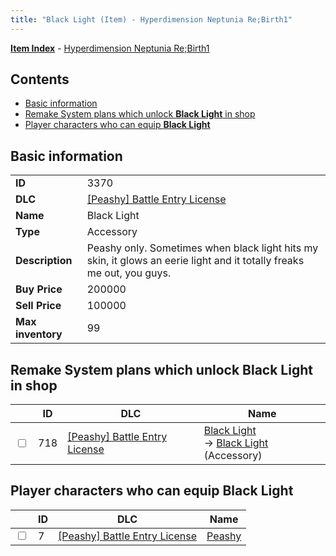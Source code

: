 ```yaml
---
title: "Black Light (Item) - Hyperdimension Neptunia Re;Birth1"
---
```


[**Item Index**](/neptunia/rb1/item/index.html) - [Hyperdimension Neptunia Re;Birth1](/neptunia/rb1)

## Contents

- [Basic information](#basic-information)
- [Remake System plans which unlock **Black Light** in shop](#remake-system-plans-which-unlock-black-light-in-shop)
- [Player characters who can equip **Black Light**](#player-characters-who-can-equip-black-light)

## Basic information

|   |   |
| -- | -- |
| **ID** | 3370 |
| **DLC** | [[Peashy] Battle Entry License](/neptunia/rb1/dlc/8-peashy.html) |
| **Name** | Black Light |
| **Type** | Accessory |
| **Description** | Peashy only. Sometimes when black light hits my skin, it glows an eerie light and it totally freaks me out, you guys. |
| **Buy Price** | 200000 |
| **Sell Price** | 100000 |
| **Max inventory** | 99 |

## Remake System plans which unlock **Black Light** in shop

|    | ID | DLC | Name |
| -- | -- | --- | ---- |
| <input type="checkbox" id="rb1-remake-8-718" class="trackbox" /> | 718 | [[Peashy] Battle Entry License](/neptunia/rb1/dlc/8-peashy.html) | [Black Light](/neptunia/rb1/remake/8-718-black-light.html)<br />→ [Black Light](/neptunia/rb1/item/8-3370-black-light.html) (Accessory) |

## Player characters who can equip **Black Light**

|    | ID | DLC | Name |
| -- | -- | --- | ---- |
| <input type="checkbox" id="rb1-player-8-7" class="trackbox" /> | 7 | [[Peashy] Battle Entry License](/neptunia/rb1/dlc/8-peashy.html) | [Peashy](/neptunia/rb1/player/8-7-peashy.html) |